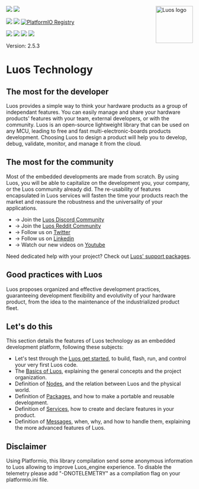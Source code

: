 <a href="https://luos.io"><img src="https://uploads-ssl.webflow.com/601a78a2b5d030260a40b7ad/603e0cc45afbb50963aa85f2_Gif%20noir%20rect.gif" alt="Luos logo" title="Luos" align="right" height="100" /></a>

![](https://github.com/Luos-io/luos_engine/actions/workflows/build.yml/badge.svg)
[![](https://img.shields.io/github/license/Luos-io/luos_engine)](https://github.com/Luos-io/luos_engine/blob/master/LICENSE)

[![](https://img.shields.io/badge/Luos-Documentation-34A3B4)](https://www.luos.io/docs/luos-technology)
[![](http://certified.luos.io)](https://www.luos.io)
[![PlatformIO Registry](https://badges.registry.platformio.org/packages/luos_engine/library/luos_engine.svg)](https://registry.platformio.org/libraries/luos_engine/luos_engine)

[![](https://img.shields.io/discord/902486791658041364?label=Discord&logo=discord&style=social)](http://bit.ly/JoinLuosDiscord)
[![](https://img.shields.io/reddit/subreddit-subscribers/Luos?style=social)](https://www.reddit.com/r/Luos)
[![](https://img.shields.io/twitter/url/http/shields.io.svg?style=social)](https://twitter.com/intent/tweet?text=Unleash%20electronic%20devices%20as%20microservices%20thanks%20to%20Luos&https://luos.io&via=Luos_io&hashtags=embeddedsystems,electronics,microservices,api)
[![](https://img.shields.io/badge/LinkedIn-Share-0077B5?style=social&logo=linkedin)](https://www.linkedin.com/sharing/share-offsite/?url=https%3A%2F%2Fgithub.com%2Fluos-io)

Version: 2.5.3

# Luos Technology
## The most for the developer​
Luos provides a simple way to think your hardware products as a group of independant features. You can easily manage and share your hardware products' features with your team, external developers, or with the community. Luos is an open-source lightweight library that can be used on any MCU, leading to free and fast multi-electronic-boards products development. Choosing Luos to design a product will help you to develop, debug, validate, monitor, and manage it from the cloud.

## The most for the community​
Most of the embedded developments are made from scratch. By using Luos, you will be able to capitalize on the development you, your company, or the Luos community already did. The re-usability of features encapsulated in Luos services will fasten the time your products reach the market and reassure the robustness and the universality of your applications.

* → Join the [Luos Discord Community](https://discord.gg/luos)
* → Join the [Luos Reddit Community](https://www.reddit.com/r/Luos)
* → Follow us on [Twitter](https://twitter.com/Luos_io)
* → Follow us on [Linkedin](https://www.linkedin.com/company/luos)
* → Watch our new videos on [Youtube](https://www.youtube.com/channel/UCWeIoHVY9Z-04kdwXNtv2FA)

Need dedicated help with your project? Check out [Luos' support packages](https://discord.gg/luos).

## Good practices with Luos​
Luos proposes organized and effective development practices, guaranteeing development flexibility and evolutivity of your hardware product, from the idea to the maintenance of the industrialized product fleet.

## Let's do this​
This section details the features of Luos technology as an embedded development platform, following these subjects:

* Let's test through the [Luos get started](https://www.luos.io/tutorials/get-started), to build, flash, run, and control your very first Luos code.
* The [Basics of Luos](https://www.luos.io/docs/luos-technology/basics), explaining the general concepts and the project organization.
* Definition of [Nodes](https://www.luos.io/docs/luos-technology/node), and the relation between Luos and the physical world.
* Definition of [Packages](https://www.luos.io/docs/luos-technology/package), and how to make a portable and reusable development.
* Definition of [Services](https://www.luos.io/docs/luos-technology/services), how to create and declare features in your product.
* Definition of [Messages](https://www.luos.io/docs/luos-technology/message), when, why, and how to handle them, explaining the more advanced features of Luos.

## Disclaimer
Using Platformio, this library compilation send some anonymous information to Luos allowing to improve Luos_engine experience.
To disable the telemetry please add "-DNOTELEMETRY" as a compilation flag on your platformio.ini file.
